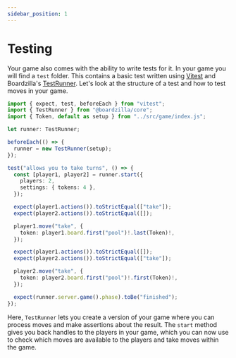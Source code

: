 ```yaml
---
sidebar_position: 1
---
```


# Testing

Your game also comes with the ability to write tests for it. In your game you will find a `test` folder. This contains a basic test written using [Vitest](https://vitest.dev/) and Boardzilla's [TestRunner](../api/test_runner). Let's look at the structure of a test and how to test moves in your game.

```ts
import { expect, test, beforeEach } from "vitest";
import { TestRunner } from "@boardzilla/core";
import { Token, default as setup } from "../src/game/index.js";

let runner: TestRunner;

beforeEach(() => {
  runner = new TestRunner(setup);
});

test("allows you to take turns", () => {
  const [player1, player2] = runner.start({
    players: 2,
    settings: { tokens: 4 },
  });

  expect(player1.actions()).toStrictEqual(["take"]);
  expect(player2.actions()).toStrictEqual([]);

  player1.move("take", {
    token: player1.board.first("pool")!.last(Token)!,
  });

  expect(player1.actions()).toStrictEqual([]);
  expect(player2.actions()).toStrictEqual(["take"]);

  player2.move("take", {
    token: player2.board.first("pool")!.first(Token)!,
  });

  expect(runner.server.game().phase).toBe("finished");
});
```

Here, `TestRunner` lets you create a version of your game where you can process moves and make assertions about the result. The `start` method gives you back handles to the players in your game, which you can
now use to check which moves are available to the players and take moves within the game.
